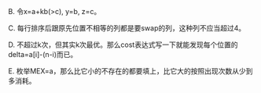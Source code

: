 B. 令x=a+kb(>c), y=b, z=c。

C. 每行排序后跟原先位置不相等的列都是要swap的列，这种列不应当超过4。

D. 不超过k次，但其实k次最优。那么cost表达式写一下就能发现每个位置的delta=a[i]-(n-i)而已。

E. 枚举MEX=a，那么比它小的不存在的都要填上，比它大的按照出现次数从少到多消耗。
